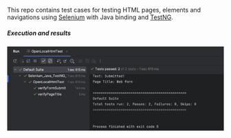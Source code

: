 This repo contains test cases for testing HTML pages, elements and navigations using [Selenium](https://www.selenium.dev/) with Java binding and [TestNG](https://testng.org/).

##### Execution and results

![img.png](img.png)